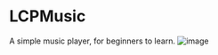 # LCPMusic
A simple music player, for beginners to learn.
 ![image](https://github.com/LeeSons/LCPMusic/0834MusicPlayer/0834MusicPlayer/Classes/Resources//music1.png)
